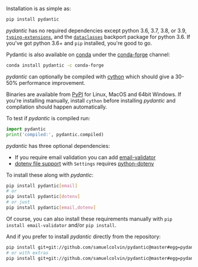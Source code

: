 Installation is as simple as:

```bash
pip install pydantic
```

*pydantic* has no required dependencies except python 3.6, 3.7, 3.8, or 3.9,
[`typing-extensions`](https://pypi.org/project/typing-extensions/), and the
[`dataclasses`](https://pypi.org/project/dataclasses/) backport package for python 3.6.
If you've got python 3.6+ and `pip` installed, you're good to go.

Pydantic is also available on [conda](https://www.anaconda.com) under the [conda-forge](https://conda-forge.org)
channel:

```bash
conda install pydantic -c conda-forge
```

*pydantic* can optionally be compiled with [cython](https://cython.org/) which should give a 30-50% performance
improvement. 

Binaries are available from [PyPI](https://pypi.org/project/pydantic/#files) for Linux, MacOS and 64bit Windows.
If you're installing manually, install `cython` before installing *pydantic* and compilation should happen automatically.

To test if *pydantic* is compiled run:

```py
import pydantic
print('compiled:', pydantic.compiled)
```

*pydantic* has three optional dependencies:

* If you require email validation you can add [email-validator](https://github.com/JoshData/python-email-validator)
* [dotenv file support](usage/settings.md#dotenv-env-support) with `Settings` requires
  [python-dotenv](https://pypi.org/project/python-dotenv)

To install these along with *pydantic*:
```bash
pip install pydantic[email]
# or
pip install pydantic[dotenv]
# or just
pip install pydantic[email,dotenv]
```

Of course, you can also install these requirements manually with `pip install email-validator` and/or `pip install`.

And if you prefer to install *pydantic* directly from the repository:
```bash
pip install git+git://github.com/samuelcolvin/pydantic@master#egg=pydantic
# or with extras
pip install git+git://github.com/samuelcolvin/pydantic@master#egg=pydantic[email,dotenv]
```
